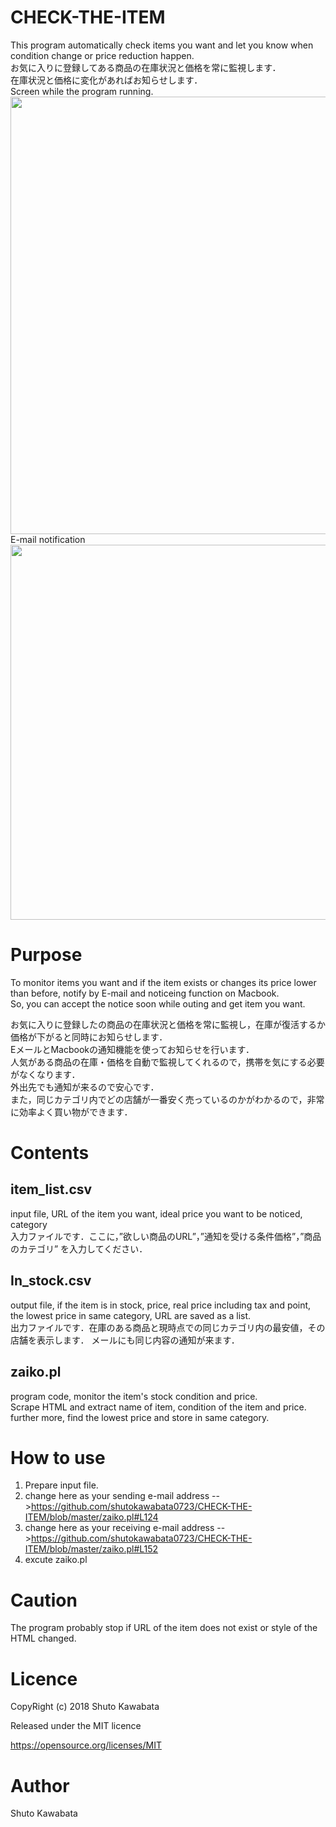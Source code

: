 # CHECK-THE-ITEM
This program automatically check items you want and let you know when condition change or price reduction happen.
<br>
お気に入りに登録してある商品の在庫状況と価格を常に監視します．
<br>
在庫状況と価格に変化があればお知らせします．
<br>
Screen while the program running.<br>
<img src="https://github.com/shutokawabata0723/CHECK-THE-ITEM/blob/master/zaiko-screen.png" width="700px"><br>
E-mail notification<br>
<img src="https://github.com/shutokawabata0723/CHECK-THE-ITEM/blob/master/e-mail-notification.png" width="600px"><br>

# Purpose
To monitor items you want and if the item exists or changes its price lower than before, 
notify by E-mail and noticeing function on Macbook.<br>
So, you can accept the notice soon while outing and get item you want.


お気に入りに登録したの商品の在庫状況と価格を常に監視し，在庫が復活するか価格が下がると同時にお知らせします．
<br>
EメールとMacbookの通知機能を使ってお知らせを行います．
<br>
人気がある商品の在庫・価格を自動で監視してくれるので，携帯を気にする必要がなくなります．
<br>
外出先でも通知が来るので安心です．
<br>
また，同じカテゴリ内でどの店舗が一番安く売っているのかがわかるので，非常に効率よく買い物ができます．

# Contents
## item_list.csv
input file, URL of the item you want, ideal price you want to be noticed, category
<br>
入力ファイルです．ここに，”欲しい商品のURL”，”通知を受ける条件価格”，”商品のカテゴリ” を入力してください．


## In_stock.csv
output file, if the item is in stock, price, real price including tax and point, the lowest price in same category, URL are saved as a list.
<br>
出力ファイルです．在庫のある商品と現時点での同じカテゴリ内の最安値，その店舗を表示します．
メールにも同じ内容の通知が来ます．



## zaiko.pl
program code, monitor the item's stock condition and price.<br>
Scrape HTML and extract name of item, condition of the item and price.<br>
further more, find the lowest price and store in same category.

# How to use
1. Prepare input file.<br> 
2. change here as your sending e-mail address -->https://github.com/shutokawabata0723/CHECK-THE-ITEM/blob/master/zaiko.pl#L124 <br> 
3. change here as your receiving e-mail address -->https://github.com/shutokawabata0723/CHECK-THE-ITEM/blob/master/zaiko.pl#L152 <br>
4. excute zaiko.pl<br>


# Caution
The program probably stop if URL of the item does not exist or style of the HTML changed.<br>



# Licence
CopyRight (c) 2018 Shuto Kawabata

Released under the MIT licence

https://opensource.org/licenses/MIT

# Author
Shuto Kawabata


